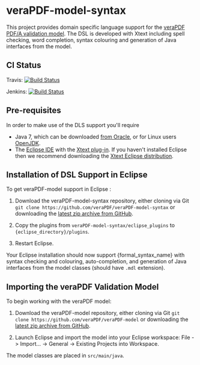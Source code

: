 veraPDF-model-syntax
====================

This project provides domain specific language support for the [veraPDF PDF/A validation model](https://github.com/veraPDF/veraPDF-model). The DSL is developed with Xtext including spell checking, word completion, syntax colouring and generation of Java interfaces from the model.

CI Status
---------

Travis: [![Build Status](https://travis-ci.org/veraPDF/veraPDF-model-syntax.svg?branch=master)](https://travis-ci.org/veraPDF/veraPDF-model-syntax)

Jenkins: [![Build Status](http://jenkins.opf-labs.org/view/veraPDF-jobs/job/veraPDF-model-syntax/badge/icon)](http://jenkins.opf-labs.org/view/veraPDF-jobs/job/veraPDF-model-syntax/)

Pre-requisites
--------------

In order to make use of the DLS support you'll require

 * Java 7, which can be downloaded [from Oracle](http://www.oracle.com/technetwork/java/javase/downloads/index.html), or for Linux users [OpenJDK](http://openjdk.java.net/install/index.html).
 * The [Eclipse IDE](https://eclipse.org/) with the [Xtext plug-in](https://eclipse.org/Xtext/download.html). If you haven't installed Eclipse then we recommend downloading the [Xtext Eclipse distribution](https://eclipse.org/Xtext/download.html).

Installation of DSL Support in Eclipse
--------------------------------------

To get veraPDF-model support in Eclipse :

 1. Download the veraPDF-model-syntax repository, either cloning via Git
 `git clone https://github.com/veraPDF/veraPDF-model-syntax` or downloading the [latest zip archive from GitHub](https://github.com/veraPDF/veraPDF-model-syntax/archive/master.zip).

 2. Copy the plugins from `veraPDF-model-syntax/eclipse_plugins` to `{eclipse_directory}/plugins`.

 3. Restart Eclipse.

Your Eclipse installation should now support {formal_syntax_name} with syntax checking and colouring, auto-completion, and generation of Java interfaces from the model classes (should have `.mdl` extension).

Importing the veraPDF Validation Model
--------------------------------------

To begin working with the veraPDF model:

 1. Download the veraPDF-model repository, either cloning via Git `git clone https://github.com/veraPDF/veraPDF-model` or downloading the [latest zip archive from GitHub](https://github.com/veraPDF/veraPDF-model/archive/master.zip).

 2. Launch Eclipse and import the model into your Eclipse workspace: File -> Import... -> General -> Existing Projects into Workspace.

The model classes are placed in `src/main/java`.

